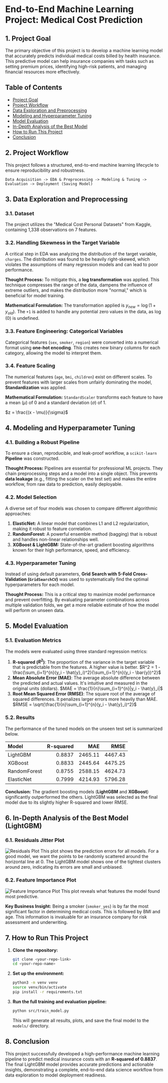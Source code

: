 # End-to-End Machine Learning Project: Medical Cost Prediction

## 1. Project Goal
The primary objective of this project is to develop a machine learning model that accurately predicts individual medical costs billed by health insurance. This predictive model can help insurance companies with tasks such as setting premium prices, identifying high-risk patients, and managing financial resources more effectively.

## Table of Contents
- [Project Goal](#1-project-goal)
- [Project Workflow](#2-project-workflow)
- [Data Exploration and Preprocessing](#3-data-exploration-and-preprocessing)
- [Modeling and Hyperparameter Tuning](#4-modeling-and-hyperparameter-tuning)
- [Model Evaluation](#5-model-evaluation)
- [In-Depth Analysis of the Best Model](#6-in-depth-analysis-of-the-best-model)
- [How to Run This Project](#7-how-to-run-this-project)
- [Conclusion](#8-conclusion)

## 2. Project Workflow
This project follows a structured, end-to-end machine learning lifecycle to ensure reproducibility and robustness.

`Data Acquisition -> EDA & Preprocessing -> Modeling & Tuning -> Evaluation -> Deployment (Saving Model)`

## 3. Data Exploration and Preprocessing

### 3.1. Dataset
The project utilizes the "Medical Cost Personal Datasets" from Kaggle, containing 1,338 observations on 7 features.

### 3.2. Handling Skewness in the Target Variable
A critical step in EDA was analyzing the distribution of the target variable, `charges`. The distribution was found to be heavily right-skewed, which violates the assumptions of many regression models and can lead to poor performance.

**Thought Process:** To mitigate this, a **log transformation** was applied. This technique compresses the range of the data, dampens the influence of extreme outliers, and makes the distribution more "normal," which is beneficial for model training.

**Mathematical Formulation:** The transformation applied is $y_{new} = \log(1 + y_{old})$. The `+1` is added to handle any potential zero values in the data, as $\log(0)$ is undefined.

### 3.3. Feature Engineering: Categorical Variables
Categorical features (`sex`, `smoker`, `region`) were converted into a numerical format using **one-hot encoding**. This creates new binary columns for each category, allowing the model to interpret them.

### 3.4. Feature Scaling
The numerical features (`age`, `bmi`, `children`) exist on different scales. To prevent features with larger scales from unfairly dominating the model, **Standardization** was applied.

**Mathematical Formulation:** `StandardScaler` transforms each feature to have a mean ($\mu$) of 0 and a standard deviation ($\sigma$) of 1.

$z = \frac{(x - \mu)}{\sigma}$

## 4. Modeling and Hyperparameter Tuning

### 4.1. Building a Robust Pipeline
To ensure a clean, reproducible, and leak-proof workflow, a `scikit-learn` **Pipeline** was constructed.

**Thought Process:** Pipelines are essential for professional ML projects. They chain preprocessing steps and a model into a single object. This prevents **data leakage** (e.g., fitting the scaler on the test set) and makes the entire workflow, from raw data to prediction, easily deployable.

### 4.2. Model Selection
A diverse set of four models was chosen to compare different algorithmic approaches:
1.  **ElasticNet:** A linear model that combines L1 and L2 regularization, making it robust to feature correlation.
2.  **RandomForest:** A powerful ensemble method (bagging) that is robust and handles non-linear relationships well.
3.  **XGBoost & LightGBM:** State-of-the-art gradient boosting algorithms known for their high performance, speed, and efficiency.

### 4.3. Hyperparameter Tuning
Instead of using default parameters, **Grid Search with 5-Fold Cross-Validation (`GridSearchCV`)** was used to systematically find the optimal hyperparameters for each model.

**Thought Process:** This is a critical step to maximize model performance and prevent overfitting. By evaluating parameter combinations across multiple validation folds, we get a more reliable estimate of how the model will perform on unseen data.

## 5. Model Evaluation

### 5.1. Evaluation Metrics
The models were evaluated using three standard regression metrics:
1.  **R-squared ($R^2$)**: The proportion of the variance in the target variable that is predictable from the features. A higher value is better.
    $R^2 = 1 - \frac{\sum_{i=1}^{n}(y_i - \hat{y}_i)^2}{\sum_{i=1}^{n}(y_i - \bar{y})^2}$
2.  **Mean Absolute Error (MAE)**: The average absolute difference between the predicted and actual values. It's intuitive and measured in the original units (dollars).
    $MAE = \frac{1}{n}\sum_{i=1}^{n}|y_i - \hat{y}_i|$
3.  **Root Mean Squared Error (RMSE)**: The square root of the average of squared differences. It penalizes larger errors more heavily than MAE.
    $RMSE = \sqrt{\frac{1}{n}\sum_{i=1}^{n}(y_i - \hat{y}_i)^2}$

### 5.2. Results
The performance of the tuned models on the unseen test set is summarized below.

| Model        |   R-squared |      MAE |     RMSE |
|:-------------|------------:|---------:|---------:|
| LightGBM     |      0.8837 | 2465.11  |  4467.43 |
| XGBoost      |      0.8833 | 2445.64  |  4475.25 |
| RandomForest |      0.8755 | 2588.15  |  4624.73 |
| ElasticNet   |      0.7999 | 4214.93  |  5796.28 |

**Conclusion:** The gradient boosting models (**LightGBM** and **XGBoost**) significantly outperformed the others. LightGBM was selected as the final model due to its slightly higher R-squared and lower RMSE.

## 6. In-Depth Analysis of the Best Model (LightGBM)

### 6.1. Residuals Jitter Plot
![Residuals Plot](reports/figures/residuals_jitter_plot.png)
This plot shows the prediction errors for all models. For a good model, we want the points to be randomly scattered around the horizontal line at 0. The LightGBM model shows one of the tightest clusters around zero, indicating its errors are small and unbiased.

### 6.2. Feature Importance Plot
![Feature Importance Plot](reports/figures/feature_importance.png)
This plot reveals what features the model found most predictive.

**Key Business Insight:** Being a smoker (`smoker_yes`) is by far the most significant factor in determining medical costs. This is followed by BMI and age. This information is invaluable for an insurance company for risk assessment and underwriting.

## 7. How to Run This Project
1.  **Clone the repository:**
    ```bash
    git clone <your-repo-link>
    cd <your-repo-name>
    ```
2.  **Set up the environment:**
    ```bash
    python3 -m venv venv
    source venv/bin/activate
    pip install -r requirements.txt
    ```
3.  **Run the full training and evaluation pipeline:**
    ```bash
    python src/train_model.py
    ```
    This will generate all results, plots, and save the final model to the `models/` directory.

## 8. Conclusion
This project successfully developed a high-performance machine learning pipeline to predict medical insurance costs with an **R-squared of 0.8837**. The final LightGBM model provides accurate predictions and actionable insights, demonstrating a complete, end-to-end data science workflow from data exploration to model deployment readiness.
